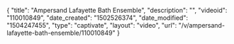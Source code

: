 {
    "title": "Ampersand Lafayette Bath Ensemble",
    "description": "",
    "videoid": "110010849",
    "date_created": "1502526374",
    "date_modified": "1504247455",
    "type": "captivate",
    "layout": "video",
    "url": "\/v\/ampersand-lafayette-bath-ensemble\/110010849"
}
